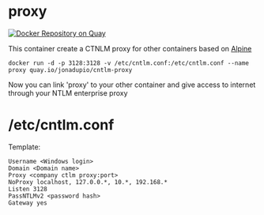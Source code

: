 # proxy

[![Docker Repository on Quay](https://quay.io/repository/jonadupio/cntlm-proxy/status "Docker Repository on Quay")](https://quay.io/repository/jonadupio/cntlm-proxy)

This container create a CTNLM proxy for other containers based on [Alpine](https://hub.docker.com/_/alpine/)

```
docker run -d -p 3128:3128 -v /etc/cntlm.conf:/etc/cntlm.conf --name proxy quay.io/jonadupio/cntlm-proxy
```

Now you can link 'proxy' to your other container and give access to internet through your NTLM enterprise proxy

# /etc/cntlm.conf

Template:

```
Username <Windows login>
Domain <Domain name>
Proxy <company ctlm proxy:port>
NoProxy localhost, 127.0.0.*, 10.*, 192.168.*
Listen 3128
PassNTLMv2 <password hash>
Gateway yes
```
